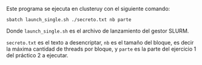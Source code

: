 Este programa se ejecuta en clusteruy con el siguiente comando:

```
sbatch launch_single.sh ./secreto.txt nb parte
```

Donde `launch_single.sh` es el archivo de lanzamiento del gestor SLURM.

`secreto.txt` es el texto a desencriptar, `nb` es el tamaño del bloque, es decir la máxima cantidad de threads por bloque, y `parte` es la parte del ejercicio 1 del práctico 2 a ejecutar.
